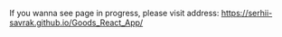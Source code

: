 
If you wanna see page in progress, please visit address:
https://serhii-savrak.github.io/Goods_React_App/
